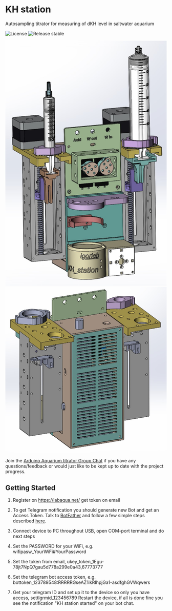 # KH station
Autosampling titrator for measuring of dKH level in saltwater aquarium

[comment]: <> (![Travis CI status]&#40;https://api.travis-ci.org/witnessmenow/igorlab/KH_station.svg?branch=master&#41;)

[comment]: <> (![Travis CI status]&#40;https://api.travis-ci.org/witnessmenow/igorlab/KH_station.svg?branch=master&#41;)
![License](https://img.shields.io/badge/license-GPL3.0-green)
![Release stable](https://badgen.net/github/release/igorlab/KH_station/stable)

![All parts](Assembling/img/front1.jpg)
![All parts](Assembling/img/back1.jpg)

Join the [Arduino Aquarium titrator Group Chat](https://t.me/+Ad4m-7L7tV1lNGNi) if you have any questions/feedback or
would just like to be kept up to date with the project progress.


## Getting Started

1) Register on https://labaqua.net/ get token on email

2) To get Telegram notification you should generate new Bot and get an Access Token. Talk to [BotFather](https://telegram.me/botfather) and follow a few simple steps described [here](https://core.telegram.org/bots#botfather).

3) Connect device to PC throughout USB, open COM-port terminal and do next steps

4) Set the PASSWORD for your WiFi, e.g. wifipasw_YourWiFi#YourPassword

5) Set the token from email, ukey_token_1Egu-78jt7NpQ7gau5d778a299e0a43,67773777

6) Set the telegram bot access token, e.g. bottoken_123789548:RRRRRGseAZ1ikRIhpjGa1-asdfghGVWqwers

7) Get your telegram ID and set up it to the device so only you have access, settlgrmid_123456789
Restart the device, if all is done fine you see the notification "KH station started" on your bot chat.
